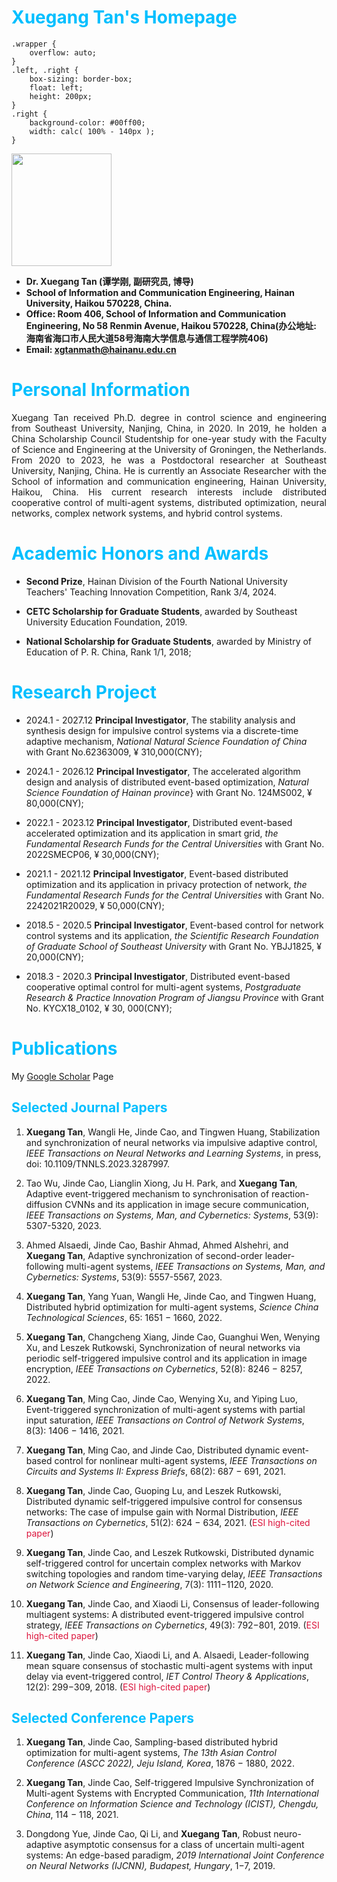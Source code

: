 # <font color=DeepSkyBlue>Xuegang Tan's  Homepage</font>
    .wrapper {
        overflow: auto;
    }
    .left, .right {
        box-sizing: border-box;
        float: left;
        height: 200px;
    }
    .right {
        background-color: #00ff00;
        width: calc( 100% - 140px );
    }

 <img src="https://github.com/XuegangTan/XuegangTan.github.io/blob/3ce5e3967cc7ddbb439374f28e8fd4d522c0346c/XgTan.png" height="180px" width="160px" />
 
 -  **Dr. Xuegang Tan (谭学刚, 副研究员, 博导)** 
 -  **School of Information and Communication Engineering, Hainan University, Haikou 570228, China.**
 -  **Office: Room 406, School of Information and Communication Engineering, No 58 Renmin Avenue, Haikou 570228, China(办公地址: 海南省海口市人民大道58号海南大学信息与通信工程学院406)**
 -  **Email: xgtanmath@hainanu.edu.cn**

# <font color=DeepSkyBlue> Personal Information</font>
  <p style="text-align: justify;">  Xuegang Tan received Ph.D. degree in control science and engineering from Southeast University, Nanjing, China, in 2020. In 2019, he holden a China Scholarship Council Studentship for one-year study with the Faculty of Science and Engineering at the University of Groningen, the Netherlands. From  2020 to 2023, he was a Postdoctoral researcher at Southeast University, Nanjing, China. He is currently an Associate Researcher with the School of information and communication engineering, Hainan University, Haikou, China. His current research interests include distributed cooperative control of multi-agent systems, distributed optimization, neural networks, complex network systems, and hybrid control systems. </p>

# <font color=DeepSkyBlue> Academic Honors and Awards</font>
 - **Second Prize**, Hainan Division of the Fourth National University Teachers' Teaching Innovation Competition, Rank 3/4, 2024.

 - **CETC Scholarship for Graduate Students**, awarded by Southeast University Education Foundation, 2019.
   
 - **National Scholarship for Graduate Students**, awarded by Ministry of Education of P. R. China,  Rank 1/1, 2018;

# <font color=DeepSkyBlue> Research Project</font>
 - 2024.1 - 2027.12   **Principal Investigator**, The stability analysis and synthesis design for impulsive control systems via a discrete-time adaptive mechanism, *National Natural Science Foundation of China* with Grant No.62363009, ¥ 310,000(CNY); </p>
   
 - 2024.1 - 2026.12 **Principal Investigator**, The accelerated algorithm design and analysis of distributed event-based optimization, *Natural Science Foundation of Hainan province*} with Grant No. 124MS002, ¥ 80,000(CNY);

 - 2022.1 - 2023.12 **Principal Investigator**, Distributed event-based accelerated optimization and its application in smart grid, *the Fundamental Research Funds for the Central Universities* with Grant No. 2022SMECP06, ¥ 30,000(CNY);
 
 - 2021.1 - 2021.12 **Principal Investigator**, Event-based distributed optimization and its application in privacy protection of network, *the Fundamental Research Funds for the Central Universities* with Grant No. 2242021R20029, ¥ 50,000(CNY);

 - 2018.5 - 2020.5 **Principal Investigator**, Event-based control for network control systems and its application, *the Scientific Research Foundation of Graduate School of Southeast University* with Grant No. YBJJ1825, ¥ 20,000(CNY);
  
 - 2018.3 - 2020.3 **Principal Investigator**, Distributed event-based cooperative optimal control for multi-agent systems, *Postgraduate Research & Practice Innovation Program of Jiangsu Province* with Grant No. KYCX18_0102, ¥ 30, 000(CNY);

# <font color=DeepSkyBlue> Publications</font>
 My [Google Scholar](https://scholar.google.com/citations?user=FtwIJooAAAAJ&hl=zh-CN&oi=ao) Page
## <font color=DeepSkyBlue> Selected Journal Papers</font>
 1. **Xuegang Tan**, Wangli He, Jinde Cao, and Tingwen Huang, Stabilization and synchronization of neural networks via impulsive adaptive control, *IEEE Transactions on Neural Networks and Learning Systems*, in press, doi: 10.1109/TNNLS.2023.3287997.

 2. Tao Wu, Jinde Cao, Lianglin Xiong, Ju H. Park, and **Xuegang Tan**, Adaptive event-triggered mechanism to synchronisation of reaction-diffusion CVNNs and its application in image secure communication, *IEEE Transactions on Systems, Man, and Cybernetics: Systems*, 53(9): 5307-5320, 2023.

 3. Ahmed Alsaedi, Jinde Cao, Bashir Ahmad, Ahmed Alshehri, and **Xuegang Tan**, Adaptive synchronization of second-order leader-following multi-agent systems, *IEEE Transactions on Systems, Man, and Cybernetics: Systems*, 53(9): 5557-5567, 2023.

 4. **Xuegang Tan**, Yang Yuan, Wangli He, Jinde Cao, and Tingwen Huang, Distributed hybrid optimization for multi-agent systems, *Science China Technological Sciences*, 65: 1651 − 1660, 2022.

 5. **Xuegang Tan**, Changcheng Xiang, Jinde Cao, Guanghui Wen, Wenying Xu, and Leszek Rutkowski, Synchronization of neural networks via periodic self-triggered impulsive control and its application in image encryption, *IEEE Transactions on Cybernetics*, 52(8): 8246 − 8257, 2022.

 6. **Xuegang Tan**, Ming Cao, Jinde Cao, Wenying Xu, and Yiping Luo, Event-triggered synchronization of multi-agent systems with partial input saturation, *IEEE Transactions on Control of Network Systems*, 8(3): 1406 − 1416, 2021.
 
 7. **Xuegang Tan**, Ming Cao, and Jinde Cao, Distributed dynamic event-based control for nonlinear multi-agent systems, *IEEE Transactions on Circuits and Systems II: Express Briefs*, 68(2): 687 − 691, 2021.
 
 8. **Xuegang Tan**, Jinde Cao, Guoping Lu, and Leszek Rutkowski, Distributed dynamic self-triggered impulsive control for consensus networks: The case of impulse gain with Normal Distribution, *IEEE Transactions on Cybernetics*, 51(2): 624 − 634, 2021. (<font color=Crimson>ESI high-cited paper</font>)

 9. **Xuegang Tan**, Jinde Cao, and Leszek Rutkowski, Distributed dynamic self-triggered control for uncertain complex networks with Markov switching topologies and random time-varying delay, *IEEE Transactions on Network Science and Engineering*, 7(3): 1111−1120, 2020.

 10. **Xuegang Tan**, Jinde Cao, and Xiaodi Li, Consensus of leader-following multiagent systems: A distributed event-triggered impulsive control strategy, *IEEE Transactions on Cybernetics*, 49(3): 792−801, 2019. (<font color=Crimson>ESI high-cited paper</font>)

 11. **Xuegang Tan**, Jinde Cao, Xiaodi Li, and A. Alsaedi, Leader-following mean square consensus of stochastic multi-agent systems with input delay via event-triggered control, *IET Control Theory & Applications*, 12(2): 299−309, 2018. (<font color=Crimson>ESI high-cited paper</font>)

## <font color=DeepSkyBlue> Selected Conference Papers</font>
 1. **Xuegang Tan**, Jinde Cao, Sampling-based distributed hybrid optimization for multi-agent systems, *The 13th Asian Control Conference (ASCC 2022), Jeju Island, Korea*, 1876 − 1880, 2022.

 2. **Xuegang Tan**, Jinde Cao, Self-triggered Impulsive Synchronization of Multi-agent Systems with Encrypted Communication, *11th International Conference on Information Science and Technology (ICIST), Chengdu, China*, 114 − 118, 2021.

 3. Dongdong Yue, Jinde Cao, Qi Li, and **Xuegang Tan**, Robust neuro-adaptive asymptotic consensus for a class of uncertain multi-agent systems: An edge-based paradigm, *2019 International Joint Conference on Neural Networks (IJCNN), Budapest, Hungary*, 1−7, 2019.

